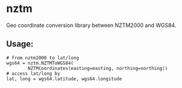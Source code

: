 # nztm

Geo coordinate conversion library between NZTM2000 and WGS84.

## Usage:

```
# from nztm2000 to lat/long
wgs64 = nztm.NZTMToWGS84(
        NZTMCoordinates(easting=easting, northing=northing))
# access lat/long by
lat, long = wgs64.latitude, wgs64.longitude
```
